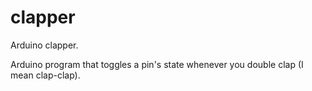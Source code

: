 # clapper
Arduino clapper.

Arduino program that toggles a pin's state whenever you double clap (I mean clap-clap).
